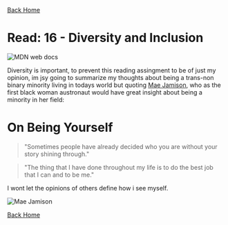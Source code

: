 [Back Home](https://thatvetdevrob.github.io/reading-notes/)

# Read: 16 - Diversity and Inclusion


![MDN web docs](https://www.thoughtco.com/thmb/YNd9cWUgUgTOTGze97bXo5bDVBg=/768x0/filters:no_upscale():max_bytes(150000):strip_icc():format(webp)/GettyImages-515176244-5c34004dc9e77c0001b53c7a.jpg)

Diversity is important, to prevent this reading assingment to be of just my opinion, im jsy going to summarize my thoughts about being a trans-non binary minority living in todays world but quoting [Mae Jamison](https://www.thoughtco.com/mae-jemison-quotes-3530131), who as the first black woman austronaut would have great insight about being a minority in her field:

# On Being Yourself

>"Sometimes people have already decided who you are without your story shining through."

>"The thing that I have done throughout my life is to do the best job that I can and to be me."

I wont let the opinions of others define how i see myself.

![Mae Jamison](https://pbs.twimg.com/profile_images/919145182/Jemison_400x400.jpg)

[Back Home](https://thatvetdevrob.github.io/reading-notes/)


